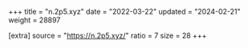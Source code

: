 +++
title = "n.2p5.xyz"
date = "2022-03-22"
updated = "2024-02-21"
weight = 28897

[extra]
source = "https://n.2p5.xyz/"
ratio = 7
size = 28
+++
